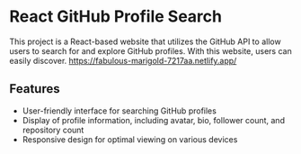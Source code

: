 # React GitHub Profile Search

This project is a React-based website that utilizes the GitHub API to allow users to search for and explore GitHub profiles. With this website, users can easily discover.
https://fabulous-marigold-7217aa.netlify.app/

## Features

- User-friendly interface for searching GitHub profiles
- Display of profile information, including avatar, bio, follower count, and repository count
- Responsive design for optimal viewing on various devices
